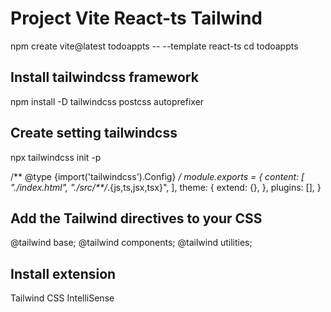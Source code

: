 # Project Vite React-ts Tailwind

npm create vite@latest todoappts -- --template react-ts
cd todoappts

## Install tailwindcss framework
npm install -D tailwindcss postcss autoprefixer

## Create setting tailwindcss
npx tailwindcss init -p

/** @type {import('tailwindcss').Config} */
module.exports = {
  content: [
    "./index.html",
    "./src/**/*.{js,ts,jsx,tsx}",
  ],
  theme: {
    extend: {},
  },
  plugins: [],
}

## Add the Tailwind directives to your CSS
@tailwind base;
@tailwind components;
@tailwind utilities;

## Install extension
Tailwind CSS IntelliSense
